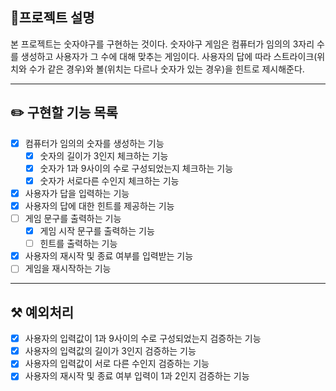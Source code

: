 ## 📕프로젝트 설명
본 프로젝트는 숫자야구를 구현하는 것이다. 숫자야구 게임은 컴퓨터가 임의의 3자리 수를 생성하고 사용자가 그 수에 대해 맞추는 게임이다.
사용자의 답에 따라 스트라이크(위치와 수가 같은 경우)와 볼(위치는 다르나 숫자가 있는 경우)을 힌트로 제시해준다.

--- 

## ✏️ 구현할 기능 목록
- [x] 컴퓨터가 임의의 숫자를 생성하는 기능
    - [x] 숫자의 길이가 3인지 체크하는 기능
    - [x] 숫자가 1과 9사이의 수로 구성되었는지 체크하는 기능
    - [x] 숫자가 서로다른 수인지 체크하는 기능
- [x] 사용자가 답을 입력하는 기능
- [x] 사용자의 답에 대한 힌트를 제공하는 기능
- [ ] 게임 문구를 출력하는 기능
  - [x] 게임 시작 문구를 출력하는 기능
  - [ ] 힌트를 출력하는 기능
- [x] 사용자의 재시작 및 종료 여부를 입력받는 기능
- [ ] 게임을 재시작하는 기능

--- 

## ⚒️ 예외처리
- [x] 사용자의 입력값이 1과 9사이의 수로 구성되었는지 검증하는 기능
- [x] 사용자의 입력값의 길이가 3인지 검증하는 기능
- [x] 사용자의 입력값이 서로 다른 수인지 검증하는 기능
- [x] 사용자의 재시작 및 종료 여부 입력이 1과 2인지 검증하는 기능